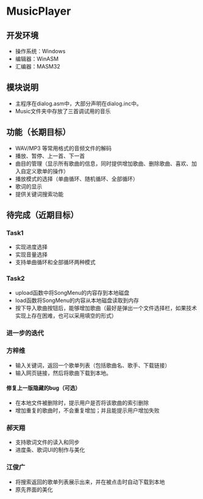 # MusicPlayer

## 开发环境
- 操作系统：Windows
- 编辑器：WinASM
- 汇编器：MASM32

## 模块说明
- 主程序在dialog.asm中，大部分声明在dialog.inc中。
- Music文件夹中存放了三首调试用的音乐 

## 功能（长期目标）

- WAV/MP3 等常用格式的音频文件的解码
- 播放、暂停、上一首、下一首
- 曲目的管理（显示所有歌曲的信息，同时提供增加歌曲、删除歌曲、喜欢、加入自定义歌单的操作）
- 播放模式的选择（单曲循环、随机循环、全部循环）
- 歌词的显示
- 提供关键词搜索功能

## 待完成（近期目标）
### Task1
- 实现进度选择
- 实现音量选择
- 支持单曲循环和全部循环两种模式

### Task2
- upload函数中将SongMenu的内容存到本地磁盘
- load函数将SongMenu的内容从本地磁盘读取到内存
- 按下导入歌曲按钮后，能够增加歌曲（最好是弹出一个文件选择栏，如果技术实现上存在困难，也可以采用填空的形式）

### 进一步的迭代
### 方梓维
- 输入关键词，返回一个歌单列表（包括歌曲名、歌手、下载链接）
- 输入网页链接，然后将歌曲下载到本地。
#### 修复上一版隐藏的bug（可选）
- 在本地文件被删除时，提示用户是否将该歌曲的索引删除
- 增加重复的歌曲时，不会重复增加；并且能提示用户增加失败

### 郝天翔
- 支持歌词文件的读入和同步
- 进度条、歌词UI的制作与美化

### 江俊广
- 将搜索返回的歌单列表展示出来，并在被点击时自动下载到本地
- 原先界面的美化
